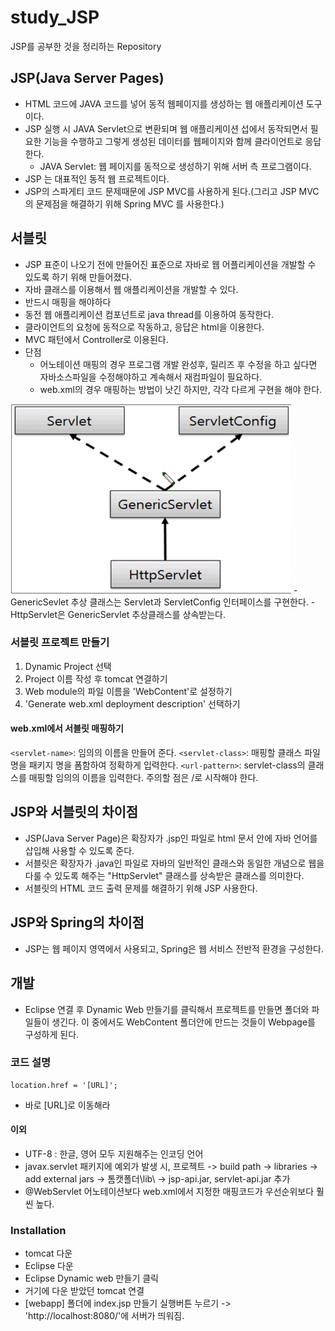 # study_JSP
JSP를 공부한 것을 정리하는 Repository

## JSP(Java Server Pages)
- HTML 코드에 JAVA 코드를 넣어 동적 웹페이지를 생성하는 웹 애플리케이션 도구이다.
- JSP 실행 시 JAVA Servlet으로 변환되며 웹 애플리케이션 섭에서 동작되면서 필요한 기능을 수행하고 그렇게 생성된 데이터를 웹페이지와 함께 클라이언트로 응답한다.
  - JAVA Servlet: 웹 페이지를 동적으로 생성하기 위해 서버 측 프로그램이다.
- JSP 는 대표적인 동적 웹 프로젝트이다.
- JSP의 스파게티 코드 문제때문에 JSP MVC를 사용하게 된다.(그리고 JSP MVC의 문제점을 해결하기 위해 Spring MVC 를 사용한다.)

## 서블릿
- JSP 표준이 나오기 전에 만들어진 표준으로 자바로 웹 어플리케이션을 개발할 수 있도록 하기 위해 만들어졌다.
- 자바 클래스를 이용해서 웹 애플리케이션을 개발할 수 있다.
- 반드시 매핑을 해야하다
- 동전 웹 애플리케이션 컴포넌트로 java thread를 이용하여 동작한다.
- 클라이언트의 요청에 동적으로 작동하고, 응답은 html을 이용한다.
- MVC 패턴에서 Controller로 이용된다.
- 단점
  - 어노테이션 매핑의 경우 프로그램 개발 완성후, 릴리즈 후 수정을 하고 싶다면 자바소스파일을 수정해야하고 계속해서 재컴파일이 필요하다.
  - web.xml의 경우 매핑하는 방법이 낫긴 하지만, 각각 다르게 구현을 해야 한다.

<img src='./img/servlet01.png'/>
- GenericSevlet 추상 클래스는 Servlet과 ServletConfig 인터페이스를 구현한다.
- HttpServlet은 GenericServlet 추상클래스를 상속받는다.

### 서블릿 프로젝트 만들기
1. Dynamic Project 선택
2. Project 이름 작성 후 tomcat 연결하기
3. Web module의 파일 이름을 'WebContent'로 설정하기
4. 'Generate web.xml deployment description' 선택하기

#### web.xml에서 서블릿 매핑하기
`<servlet-name>`: 임의의 이름을 만들어 준다.
`<servlet-class>`: 매핑할 클래스 파일명을 패키지 명을 폼함하여 정확하게 입력한다.
`<url-pattern>`: servlet-class의 클래스를 매핑할 임의의 이름을 입력한다. 주의할 점은 /로 시작해야 한다.

## JSP와 서블릿의 차이점
- JSP(Java Server Page)은 확장자가 .jsp인 파일로 html 문서 안에 자바 언어를 삽입해 사용할 수 있도록 준다.
- 서블릿은 확장자가 .java인 파일로 자바의 일반적인 클래스와 동일한 개념으로 웹을 다룰 수 있도록 해주는 "HttpServlet" 클래스를 상속받은 클래스를 의미한다.
- 서블릿의 HTML 코드 출력 문제를 해결하기 위해 JSP 사용한다.

## JSP와 Spring의 차이점
- JSP는 웹 페이지 영역에서 사용되고, Spring은 웹 서비스 전반적 환경을 구성한다.

## 개발
- Eclipse 연결 후 Dynamic Web 만들기를 클릭해서 프로젝트를 만들면 폴더와 파일들이 생긴다. 이 중에서도 WebContent 폴더안에 만드는 것들이 Webpage를 구성하게 된다.


### 코드 설명
```
location.href = '[URL]';
```
- 바로 [URL]로 이동해라

#### 이외
- UTF-8 : 한글, 영어 모두 지원해주는 인코딩 언어
- javax.servlet 패키지에 예외가 발생 시, 프로젝트 -> build path -> libraries -> add external jars -> 톰캣폴더\lib\ -> jsp-api.jar, servlet-api.jar 추가
- @WebServlet 어노테이션보다 web.xml에서 지정한 매핑코드가 우선순위보다 훨씬 높다.

### Installation
- tomcat 다운
- Eclipse 다운
- Eclipse Dynamic web 만들기 클릭
- 거기에 다운 받았던 tomcat 연결
- [webapp] 폴더에 index.jsp 만들기 실행버튼 누르기 -> 'http://localhost:8080/'에 서버가 띄워짐.
